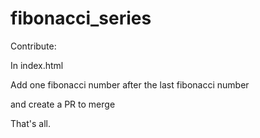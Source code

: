 # fibonacci_series

Contribute:

In index.html

Add one fibonacci number after the last fibonacci number

and create a PR to merge

That's all.
